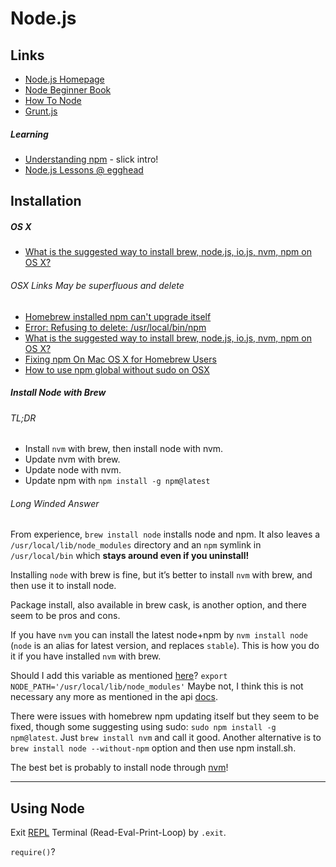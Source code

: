 # Node.js

## Links

- [Node.js Homepage](https://nodejs.org/)
- [Node Beginner Book](http://www.nodebeginner.org/)
- [How To Node](http://howtonode.org/)
- [Grunt.js](http://gruntjs.com/)

##### Learning

- [Understanding npm](https://unpm.nodesource.com/) - slick intro!
- [Node.js Lessons @ egghead](https://egghead.io/technologies/node)

## Installation

##### OS X

- [What is the suggested way to install brew, node.js, io.js, nvm, npm on OS X?](https://stackoverflow.com/questions/28017374/what-is-the-suggested-way-to-install-brew-node-js-io-js-nvm-npm-on-os-x)

###### OSX Links May be superfluous and delete

- [Homebrew installed npm can't upgrade itself](https://github.com/Homebrew/homebrew/issues/22408)
- [Error: Refusing to delete: /usr/local/bin/npm](https://github.com/npm/npm/issues/3794)
- [What is the suggested way to install brew, node.js, io.js, nvm, npm on OS X?](https://stackoverflow.com/questions/28017374/what-is-the-suggested-way-to-install-brew-node-js-io-js-nvm-npm-on-os-x)
- [Fixing npm On Mac OS X for Homebrew Users](https://gist.github.com/DanHerbert/9520689)
- [How to use npm global without sudo on OSX](http://www.johnpapa.net/how-to-use-npm-global-without-sudo-on-osx/)

##### Install Node with Brew

###### TL;DR

- Install `nvm` with brew, then install node with nvm.
- Update nvm with brew.
- Update node with nvm.
- Update npm with `npm install -g npm@latest`

###### Long Winded Answer

From experience, `brew install node` installs node and npm. It also leaves a `/usr/local/lib/node_modules` directory and an `npm` symlink in `/usr/local/bin` which __stays around even if you uninstall!__

Installing `node` with brew is fine, but it’s better to install `nvm` with brew, and then use it to install node.

Package install, also available in brew cask, is another option, and there seem to be pros and cons.

If you have `nvm` you can install the latest node+npm by `nvm install node` (`node` is an alias for latest version, and replaces `stable`). This is how you do it if you have installed `nvm` with brew.

Should I add this variable as mentioned [here](https://stackoverflow.com/questions/11177954/how-do-i-completely-uninstall-node-js-and-reinstall-from-beginning-mac-os-x)?
`export NODE_PATH='/usr/local/lib/node_modules'`
Maybe not, I think this is not necessary any more as mentioned in the api [docs](https://nodejs.org/api/modules.html).

There were issues with homebrew npm updating itself but they seem to be fixed, though some suggesting using sudo: `sudo npm install -g npm@latest`. Just `brew install nvm` and call it good. Another alternative is to `brew install node --without-npm` option and then use npm install.sh.

The best bet is probably to install node through [nvm](nvm)!

----------------------------------------

## Using Node

Exit [REPL](https://nodejs.org/api/repl.html) Terminal (Read-Eval-Print-Loop) by `.exit`.

`require()`?

